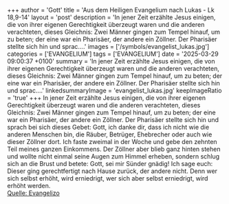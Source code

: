 +++
author = 'Gott'
title = 'Aus dem Heiligen Evangelium nach Lukas - Lk 18,9-14'
layout = 'post'
description = 'In jener Zeit erzählte Jesus einigen, die von ihrer eigenen Gerechtigkeit überzeugt waren und die anderen verachteten, dieses Gleichnis: Zwei Männer gingen zum Tempel hinauf, um zu beten; der eine war ein Pharisäer, der andere ein Zöllner. Der Pharisäer stellte sich hin und sprac....'
images = ['/symbols/evangelist_lukas.jpg']
categories = ['EVANGELIUM']
tags = ['EVANGELIUM']
date = '2025-03-29 09:00:37 +0100'
summary = 'In jener Zeit erzählte Jesus einigen, die von ihrer eigenen Gerechtigkeit überzeugt waren und die anderen verachteten, dieses Gleichnis: Zwei Männer gingen zum Tempel hinauf, um zu beten; der eine war ein Pharisäer, der andere ein Zöllner. Der Pharisäer stellte sich hin und sprac....'
linkedsummaryImage = 'evangelist_lukas.jpg'
keepImageRatio = 'true'
+++
In jener Zeit erzählte Jesus einigen, die von ihrer eigenen Gerechtigkeit überzeugt waren und die anderen verachteten, dieses Gleichnis:
Zwei Männer gingen zum Tempel hinauf, um zu beten; der eine war ein Pharisäer, der andere ein Zöllner.
Der Pharisäer stellte sich hin und sprach bei sich dieses Gebet: Gott, ich danke dir, dass ich nicht wie die anderen Menschen bin, die Räuber, Betrüger, Ehebrecher oder auch wie dieser Zöllner dort.<!--more-->
Ich faste zweimal in der Woche und gebe den zehnten Teil meines ganzen Einkommens.
Der Zöllner aber blieb ganz hinten stehen und wollte nicht einmal seine Augen zum Himmel erheben, sondern schlug sich an die Brust und betete: Gott, sei mir Sünder gnädig!
Ich sage euch: Dieser ging gerechtfertigt nach Hause zurück, der andere nicht. Denn wer sich selbst erhöht, wird erniedrigt, wer sich aber selbst erniedrigt, wird erhöht werden.<br> [Quelle: Evangelizo](https://evangeliumtagfuertag.org/DE/gospel)